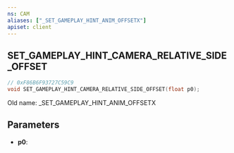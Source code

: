 ```yaml
---
ns: CAM
aliases: ["_SET_GAMEPLAY_HINT_ANIM_OFFSETX"]
apiset: client
---
```

## SET_GAMEPLAY_HINT_CAMERA_RELATIVE_SIDE_OFFSET

```c
// 0xF86B6F93727C59C9
void SET_GAMEPLAY_HINT_CAMERA_RELATIVE_SIDE_OFFSET(float p0);
```

Old name: _SET_GAMEPLAY_HINT_ANIM_OFFSETX

## Parameters
* **p0**:



